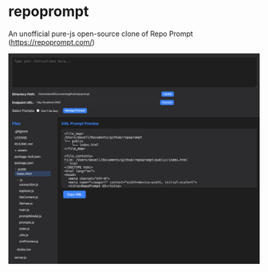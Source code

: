 # repoprompt
An unofficial pure-js open-source clone of Repo Prompt (https://repoprompt.com/)

![UI PNG](assets/ui.png)